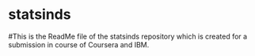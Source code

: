 # statsinds

#This is the ReadMe file of the statsinds repository which is created for a submission in course of Coursera and IBM.
